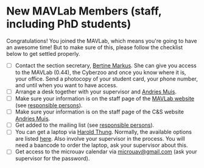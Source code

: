 # New MAVLab Members (staff, including PhD students)

Congratulations! You joined the MAVLab, which means you're going to have an awesome time! But to make sure of this, please follow the checklist below to get settled properly.

- [ ] Contact the section secretary, [Bertine Markus](mailto:B.M.Markus@tudelft.nl). She can give you access to the MAVLab (0.44), the Cyberzoo and once you know where it is, your office. Send a photocopy of your student card, your phone number, and until when you want to have access. 
- [ ] Arrange a desk together with your supervisor and [Andries Muis](mailto:A.Muis@tudelft.nl).
- [ ] Make sure your information is on the staff page of the [MAVLab website](https://mavlab.tudelft.nl/people) (see [responsible persons](Responsible-Persons)).
- [ ] Make sure your information is on the staff page of the C&S website [Andries Muis](mailto:A.Muis@tudelft.nl).
- [ ] Get added to the mailing list (see [responsible persons](Responsible-Persons)).
- [ ] You can get a laptop via [Harold Thung](mailto:E.H.H.Thung@tudelft.nl). Normally, the available options are listed [here](https://www.tudelft.nl/ict-handleidingen/ict-hardware/ict-hardware). Also involve your supervisor in the process. You will need a baancode to order the laptop, ask your supervisor about this.
- [ ] Get access to the microuav calendar via microuav@gmail.com (ask your supervisor for the password).